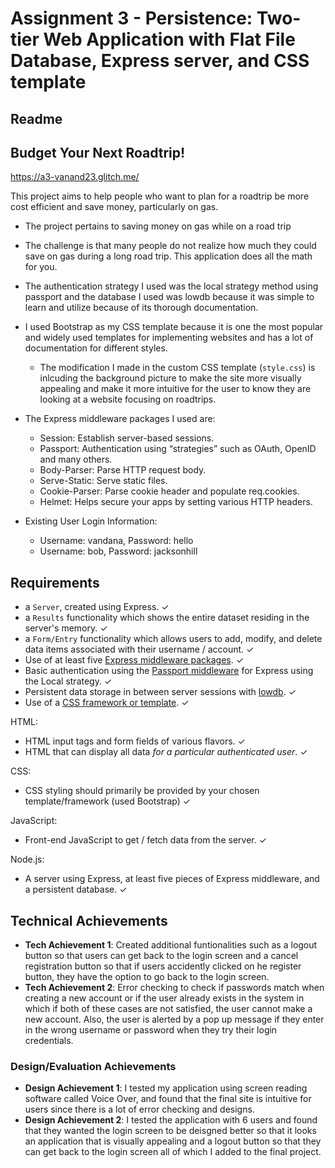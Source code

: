 Assignment 3 - Persistence: Two-tier Web Application with Flat File Database, Express server, and CSS template
===

Readme 
---

## Budget Your Next Roadtrip!

https://a3-vanand23.glitch.me/

This project aims to help people who want to plan for a roadtrip be more cost efficient and save money, particularly on gas.

- The project pertains to saving money on gas while on a road trip
- The challenge is that many people do not realize how much they could save on gas during a long road trip. This application does all the math for you.
- The authentication strategy I used was the local strategy method using passport and the database I used was lowdb because it was simple to learn and utilize because of its thorough documentation.
- I used Bootstrap as my CSS template because it is one the most popular and widely used templates for implementing websites and has a lot of documentation for different styles. 
  - The modification I made in the custom CSS template (`style.css`) is inlcuding the background picture to make the site more visually appealing and make it more intuitive for the user to know they are looking at a website focusing on roadtrips. 
- The Express middleware packages I used are: 
  - Session: Establish server-based sessions.
  - Passport: Authentication using “strategies” such as OAuth, OpenID and many others. 
  - Body-Parser: Parse HTTP request body.
  - Serve-Static: Serve static files.
  - Cookie-Parser: Parse cookie header and populate req.cookies.
  - Helmet: Helps secure your apps by setting various HTTP headers.
  
- Existing User Login Information:
  - Username: vandana, Password: hello
  - Username: bob, Password: jacksonhill

Requirements
---

- a `Server`, created using Express. ✓
- a `Results` functionality which shows the entire dataset residing in the server's memory. ✓
- a `Form/Entry` functionality which allows users to add, modify, and delete data items associated with their username / account. ✓
- Use of at least five [Express middleware packages](https://expressjs.com/en/resources/middleware.html). ✓
- Basic authentication using the [Passport middleware](http://www.passportjs.org) for Express using the Local strategy. ✓
- Persistent data storage in between server sessions with [lowdb](https://github.com/typicode/lowdb). ✓
- Use of a [CSS framework or template](https://github.com/troxler/awesome-css-frameworks). ✓

HTML:
- HTML input tags and form fields of various flavors. ✓
- HTML that can display all data *for a particular authenticated user*. ✓

CSS:
- CSS styling should primarily be provided by your chosen template/framework (used Bootstrap) ✓

JavaScript:
- Front-end JavaScript to get / fetch data from the server. ✓

Node.js:
- A server using Express, at least five pieces of Express middleware, and a persistent database. ✓


## Technical Achievements
- **Tech Achievement 1**: Created additional funtionalities such as a logout button so that users can get back to the login screen and a cancel registration button so that if users accidently clicked on he register button, they have the option to go back to the login screen. 
- **Tech Achievement 2**: Error checking to check if passwords match when creating a new account or if the user already exists in the system in which if both of these cases are not satisfied, the user cannot make a new account. Also, the user is alerted by a pop up message if they enter in the wrong username or password when they try their login credentials. 

### Design/Evaluation Achievements
- **Design Achievement 1**: I tested my application using screen reading software called Voice Over, and found that the final site is intuitive for users since there is a lot of error checking and designs. 
- **Design Achievement 2**: I tested the application with 6 users and found that they wanted the login screen to be deisgned better so that it looks an application that is visually appealing and a logout button so that they can get back to the login screen all of which I added to the final project.
